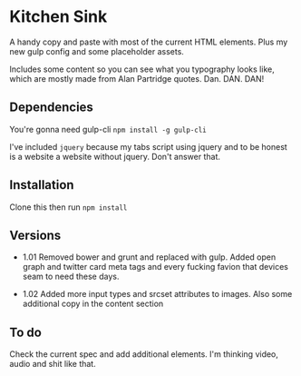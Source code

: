 # Kitchen Sink

A handy copy and paste with most of the current HTML elements. Plus my new gulp config and some placeholder assets.

Includes some content so you can see what you typography looks like, which are mostly made from Alan Partridge quotes. Dan. DAN. DAN!

## Dependencies

You're gonna need gulp-cli `npm install -g gulp-cli`

I've included `jquery` because my tabs script using jquery and to be honest is a website a website without jquery. Don't answer that.

## Installation

Clone this then run `npm install`

## Versions

- 1.01 Removed bower and grunt and replaced with gulp. Added open graph and twitter card meta tags and every fucking favion that devices seam to need these days.

- 1.02 Added more input types and srcset attributes to images. Also some additional copy in the content section

## To do

Check the current spec and add additional elements. I'm thinking video, audio and shit like that.
